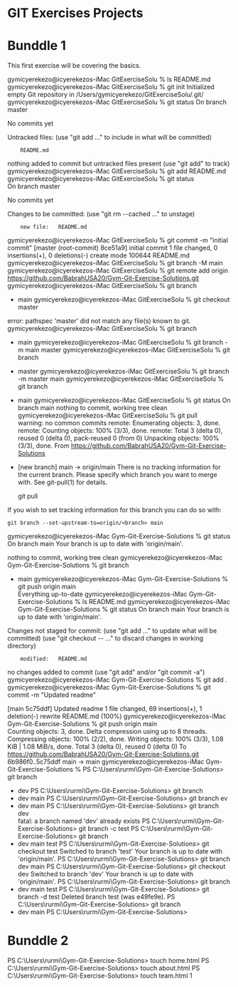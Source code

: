 # GIT Exercises Projects
# Bunddle 1 
This first exercise will be covering the basics.

gymicyerekezo@icyerekezos-iMac GitExerciseSolu % ls
README.md
gymicyerekezo@icyerekezos-iMac GitExerciseSolu % git init
Initialized empty Git repository in /Users/gymicyerekezo/GitExerciseSolu/.git/
gymicyerekezo@icyerekezos-iMac GitExerciseSolu % git status
On branch master

No commits yet

Untracked files:
  (use "git add <file>..." to include in what will be committed)

        README.md

nothing added to commit but untracked files present (use "git add" to track)
gymicyerekezo@icyerekezos-iMac GitExerciseSolu % git add README.md
gymicyerekezo@icyerekezos-iMac GitExerciseSolu % git status       
On branch master

No commits yet

Changes to be committed:
  (use "git rm --cached <file>..." to unstage)

        new file:   README.md

gymicyerekezo@icyerekezos-iMac GitExerciseSolu % git commit -m "initial commit"
[master (root-commit) 8ce51a9] initial commit
 1 file changed, 0 insertions(+), 0 deletions(-)
 create mode 100644 README.md
gymicyerekezo@icyerekezos-iMac GitExerciseSolu % git branch -M main
gymicyerekezo@icyerekezos-iMac GitExerciseSolu % git remote add origin https://github.com/BabrahUSA20/Gym-Git-Exercise-Solutions.git
gymicyerekezo@icyerekezos-iMac GitExerciseSolu % git branch        
* main
gymicyerekezo@icyerekezos-iMac GitExerciseSolu % git checkout master

error: pathspec 'master' did not match any file(s) known to git.
gymicyerekezo@icyerekezos-iMac GitExerciseSolu % git branch         
* main
gymicyerekezo@icyerekezos-iMac GitExerciseSolu % git branch -m main master
gymicyerekezo@icyerekezos-iMac GitExerciseSolu % git branch               
* master
gymicyerekezo@icyerekezos-iMac GitExerciseSolu % git branch -m  master main
gymicyerekezo@icyerekezos-iMac GitExerciseSolu % git branch                
* main
gymicyerekezo@icyerekezos-iMac GitExerciseSolu % git status
On branch main
nothing to commit, working tree clean
gymicyerekezo@icyerekezos-iMac GitExerciseSolu % git pull  
warning: no common commits
remote: Enumerating objects: 3, done.
remote: Counting objects: 100% (3/3), done.
remote: Total 3 (delta 0), reused 0 (delta 0), pack-reused 0 (from 0)
Unpacking objects: 100% (3/3), done.
From https://github.com/BabrahUSA20/Gym-Git-Exercise-Solutions
 * [new branch]      main       -> origin/main
There is no tracking information for the current branch.
Please specify which branch you want to merge with.
See git-pull(1) for details.

    git pull <remote> <branch>

If you wish to set tracking information for this branch you can do so with:

    git branch --set-upstream-to=origin/<branch> main
gymicyerekezo@icyerekezos-iMac Gym-Git-Exercise-Solutions % git status
On branch main
Your branch is up to date with 'origin/main'.

nothing to commit, working tree clean
gymicyerekezo@icyerekezos-iMac Gym-Git-Exercise-Solutions % git branch     
* main
gymicyerekezo@icyerekezos-iMac Gym-Git-Exercise-Solutions % git push origin main                           
Everything up-to-date
gymicyerekezo@icyerekezos-iMac Gym-Git-Exercise-Solutions % ls
README.md
gymicyerekezo@icyerekezos-iMac Gym-Git-Exercise-Solutions % git status
On branch main
Your branch is up to date with 'origin/main'.

Changes not staged for commit:
  (use "git add <file>..." to update what will be committed)
  (use "git checkout -- <file>..." to discard changes in working directory)

        modified:   README.md

no changes added to commit (use "git add" and/or "git commit -a")
gymicyerekezo@icyerekezos-iMac Gym-Git-Exercise-Solutions % git add . 
gymicyerekezo@icyerekezos-iMac Gym-Git-Exercise-Solutions % git commit -m "Updated readme"  

[main 5c75ddf] Updated readme
 1 file changed, 69 insertions(+), 1 deletion(-)
 rewrite README.md (100%)
gymicyerekezo@icyerekezos-iMac Gym-Git-Exercise-Solutions % git push origin main          
Counting objects: 3, done.
Delta compression using up to 8 threads.
Compressing objects: 100% (2/2), done.
Writing objects: 100% (3/3), 1.08 KiB | 1.08 MiB/s, done.
Total 3 (delta 0), reused 0 (delta 0)
To https://github.com/BabrahUSA20/Gym-Git-Exercise-Solutions.git
   6b986f0..5c75ddf  main -> main
gymicyerekezo@icyerekezos-iMac Gym-Git-Exercise-Solutions % 
PS C:\Users\rurmi\Gym-Git-Exercise-Solutions> git branch
* dev
PS C:\Users\rurmi\Gym-Git-Exercise-Solutions> git branch
* dev
  main
PS C:\Users\rurmi\Gym-Git-Exercise-Solutions> git branch  ev     
* dev
  main
PS C:\Users\rurmi\Gym-Git-Exercise-Solutions> git branch dev   
fatal: a branch named 'dev' already exists
PS C:\Users\rurmi\Gym-Git-Exercise-Solutions> git branch -c test
PS C:\Users\rurmi\Gym-Git-Exercise-Solutions> git branch       
* dev
  main
  test
PS C:\Users\rurmi\Gym-Git-Exercise-Solutions>
                                              git checkout test
Switched to branch 'test'
Your branch is up to date with 'origin/main'.
PS C:\Users\rurmi\Gym-Git-Exercise-Solutions> git branch       
  dev
  main
PS C:\Users\rurmi\Gym-Git-Exercise-Solutions> git checkout dev
Switched to branch 'dev'
Your branch is up to date with 'origin/main'.
PS C:\Users\rurmi\Gym-Git-Exercise-Solutions> git branch
* dev
  main
  test
PS C:\Users\rurmi\Gym-Git-Exercise-Solutions> git branch -d test
Deleted branch test (was e49fe9e).
PS C:\Users\rurmi\Gym-Git-Exercise-Solutions> git branch
* dev
  main
PS C:\Users\rurmi\Gym-Git-Exercise-Solutions>

# Bunddle 2
PS C:\Users\rurmi\Gym-Git-Exercise-Solutions> touch home.html
PS C:\Users\rurmi\Gym-Git-Exercise-Solutions> touch about.html
PS C:\Users\rurmi\Gym-Git-Exercise-Solutions> touch team.html 1